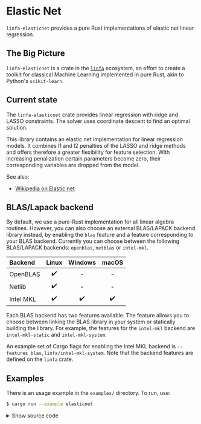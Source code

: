 # Elastic Net

`linfa-elasticnet` provides a pure Rust implementations of elastic net linear regression.

## The Big Picture

`linfa-elasticnet` is a crate in the [`linfa`](https://crates.io/crates/linfa) ecosystem, an effort to create a toolkit for classical Machine Learning implemented in pure Rust, akin to Python's `scikit-learn`.

## Current state

The `linfa-elasticnet` crate provides linear regression with ridge and LASSO constraints. The solver uses coordinate descent to find an optimal solution.

This library contains an elastic net implementation for linear regression models. It combines l1 and l2 penalties of the LASSO and ridge methods and offers therefore a greater flexibility for feature selection. With increasing penalization certain parameters become zero, their corresponding variables are dropped from the model.

See also:
 * [Wikipedia on Elastic net](https://en.wikipedia.org/wiki/Elastic_net_regularization)

## BLAS/Lapack backend

By default, we use a pure-Rust implementation for all linear algebra routines. However, you can also choose an external BLAS/LAPACK backend library instead, by enabling the `blas` feature and a feature corresponding to your BLAS backend. Currently you can choose between the following BLAS/LAPACK backends: `openblas`, `netblas` or `intel-mkl`.

|Backend  | Linux | Windows | macOS |
|:--------|:-----:|:-------:|:-----:|
|OpenBLAS |✔️      |-        |-      |
|Netlib   |✔️      |-        |-      |
|Intel MKL|✔️      |✔️        |✔️      |

Each BLAS backend has two features available. The feature allows you to choose between linking the BLAS library in your system or statically building the library. For example, the features for the `intel-mkl` backend are `intel-mkl-static` and `intel-mkl-system`.

An example set of Cargo flags for enabling the Intel MKL backend is `--features blas,linfa/intel-mkl-system`. Note that the backend features are defined on the `linfa` crate.

## Examples

There is an usage example in the `examples/` directory. To run, use:

```bash
$ cargo run --example elasticnet
```

<details>
<summary style="cursor: pointer; display:list-item;">
Show source code
</summary>

```rust
use linfa::prelude::*;
use linfa_elasticnet::{ElasticNet, Result};

// load Diabetes dataset
let (train, valid) = linfa_datasets::diabetes().split_with_ratio(0.90);

// train pure LASSO model with 0.1 penalty
let model = ElasticNet::params()
    .penalty(0.3)
    .l1_ratio(1.0)
    .fit(&train)?;

println!("intercept:  {}", model.intercept());
println!("params: {}", model.hyperplane());

println!("z score: {:?}", model.z_score());

// validate
let y_est = model.predict(&valid);
println!("predicted variance: {}", valid.r2(&y_est)?);
# Result::Ok(())
```
</details>
